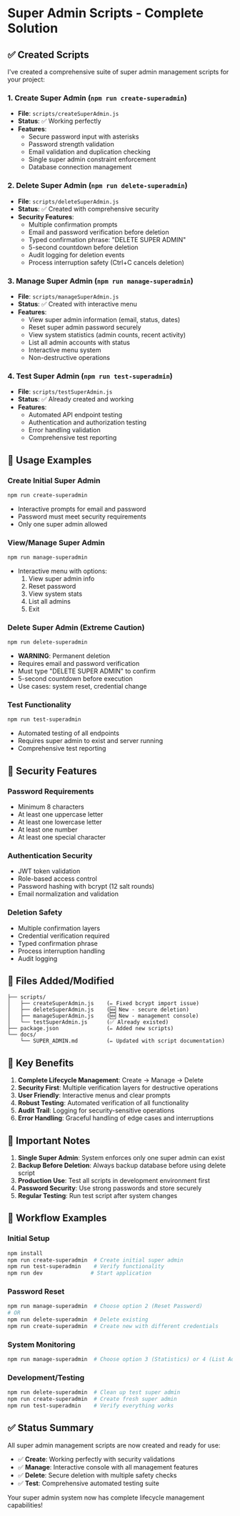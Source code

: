# Super Admin Scripts - Complete Solution

## ✅ Created Scripts

I've created a comprehensive suite of super admin management scripts for your project:

### 1. **Create Super Admin** (`npm run create-superadmin`)

- **File**: `scripts/createSuperAdmin.js`
- **Status**: ✅ Working perfectly
- **Features**:
  - Secure password input with asterisks
  - Password strength validation
  - Email validation and duplication checking
  - Single super admin constraint enforcement
  - Database connection management

### 2. **Delete Super Admin** (`npm run delete-superadmin`)

- **File**: `scripts/deleteSuperAdmin.js`
- **Status**: ✅ Created with comprehensive security
- **Security Features**:
  - Multiple confirmation prompts
  - Email and password verification before deletion
  - Typed confirmation phrase: "DELETE SUPER ADMIN"
  - 5-second countdown before deletion
  - Audit logging for deletion events
  - Process interruption safety (Ctrl+C cancels deletion)

### 3. **Manage Super Admin** (`npm run manage-superadmin`)

- **File**: `scripts/manageSuperAdmin.js`
- **Status**: ✅ Created with interactive menu
- **Features**:
  - View super admin information (email, status, dates)
  - Reset super admin password securely
  - View system statistics (admin counts, recent activity)
  - List all admin accounts with status
  - Interactive menu system
  - Non-destructive operations

### 4. **Test Super Admin** (`npm run test-superadmin`)

- **File**: `scripts/testSuperAdmin.js`
- **Status**: ✅ Already created and working
- **Features**:
  - Automated API endpoint testing
  - Authentication and authorization testing
  - Error handling validation
  - Comprehensive test reporting

## 🚀 Usage Examples

### Create Initial Super Admin

```bash
npm run create-superadmin
```

- Interactive prompts for email and password
- Password must meet security requirements
- Only one super admin allowed

### View/Manage Super Admin

```bash
npm run manage-superadmin
```

- Interactive menu with options:
  1. View super admin info
  2. Reset password
  3. View system stats
  4. List all admins
  5. Exit

### Delete Super Admin (Extreme Caution)

```bash
npm run delete-superadmin
```

- **WARNING**: Permanent deletion
- Requires email and password verification
- Must type "DELETE SUPER ADMIN" to confirm
- 5-second countdown before execution
- Use cases: system reset, credential change

### Test Functionality

```bash
npm run test-superadmin
```

- Automated testing of all endpoints
- Requires super admin to exist and server running
- Comprehensive test reporting

## 🔐 Security Features

### Password Requirements

- Minimum 8 characters
- At least one uppercase letter
- At least one lowercase letter
- At least one number
- At least one special character

### Authentication Security

- JWT token validation
- Role-based access control
- Password hashing with bcrypt (12 salt rounds)
- Email normalization and validation

### Deletion Safety

- Multiple confirmation layers
- Credential verification required
- Typed confirmation phrase
- Process interruption handling
- Audit logging

## 📁 Files Added/Modified

```
├── scripts/
│   ├── createSuperAdmin.js    (✏️ Fixed bcrypt import issue)
│   ├── deleteSuperAdmin.js    (🆕 New - secure deletion)
│   ├── manageSuperAdmin.js    (🆕 New - management console)
│   └── testSuperAdmin.js      (✅ Already existed)
├── package.json               (✏️ Added new scripts)
└── docs/
    └── SUPER_ADMIN.md         (✏️ Updated with script documentation)
```

## 🎯 Key Benefits

1. **Complete Lifecycle Management**: Create → Manage → Delete
2. **Security First**: Multiple verification layers for destructive operations
3. **User Friendly**: Interactive menus and clear prompts
4. **Robust Testing**: Automated verification of all functionality
5. **Audit Trail**: Logging for security-sensitive operations
6. **Error Handling**: Graceful handling of edge cases and interruptions

## 🚨 Important Notes

1. **Single Super Admin**: System enforces only one super admin can exist
2. **Backup Before Deletion**: Always backup database before using delete script
3. **Production Use**: Test all scripts in development environment first
4. **Password Security**: Use strong passwords and store securely
5. **Regular Testing**: Run test script after system changes

## 🔄 Workflow Examples

### Initial Setup

```bash
npm install
npm run create-superadmin  # Create initial super admin
npm run test-superadmin    # Verify functionality
npm run dev               # Start application
```

### Password Reset

```bash
npm run manage-superadmin  # Choose option 2 (Reset Password)
# OR
npm run delete-superadmin  # Delete existing
npm run create-superadmin  # Create new with different credentials
```

### System Monitoring

```bash
npm run manage-superadmin  # Choose option 3 (Statistics) or 4 (List Admins)
```

### Development/Testing

```bash
npm run delete-superadmin  # Clean up test super admin
npm run create-superadmin  # Create fresh super admin
npm run test-superadmin    # Verify everything works
```

## ✅ Status Summary

All super admin management scripts are now created and ready for use:

- ✅ **Create**: Working perfectly with security validations
- ✅ **Manage**: Interactive console with all management features
- ✅ **Delete**: Secure deletion with multiple safety checks
- ✅ **Test**: Comprehensive automated testing suite

Your super admin system now has complete lifecycle management capabilities!
